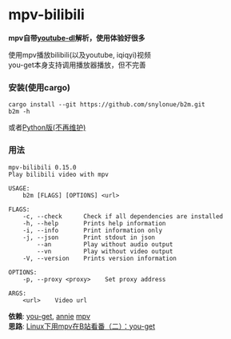 # mpv-bilibili
**mpv自带[youtube-dl](https://github.com/ytdl-org/youtube-dl)解析，使用体验好很多**

使用mpv播放bilibili(以及youtube, iqiqyi)视频  
you-get本身支持调用播放器播放，但不完善

### 安装(使用cargo)
```
cargo install --git https://github.com/snylonue/b2m.git
b2m -h
```

或者[Python版(不再维护)](src/bilibili2mpv.py)

### 用法
```
mpv-bilibili 0.15.0
Play bilibili video with mpv

USAGE:
    b2m [FLAGS] [OPTIONS] <url>

FLAGS:
    -c, --check      Check if all dependencies are installed
    -h, --help       Prints help information
    -i, --info       Print information only
    -j, --json       Print stdout in json
        --an         Play without audio output
        --vn         Play without video output
    -V, --version    Prints version information

OPTIONS:
    -p, --proxy <proxy>    Set proxy address

ARGS:
    <url>    Video url

```

**依赖**: [you-get](https://github.com/soimort/you-get), [annie](https://github.com/iawia002/annie) [mpv](https://mpv.io)  
**思路**: [Linux下用mpv在B站看番（二）：you-get](https://fspark.me/archives/Linux-mpv-bilibili-bangumi-you-get.html)  
